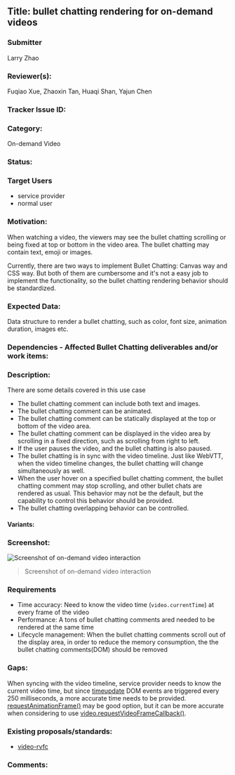 ## Title: bullet chatting rendering for on-demand videos

### Submitter

Larry Zhao

### Reviewer(s):

Fuqiao Xue, Zhaoxin Tan, Huaqi Shan, Yajun Chen

### Tracker Issue ID:

### Category:

On-demand Video

### Status: 

### Target Users

- service provider
- normal user

### Motivation:

When watching a video, the viewers may see the bullet chatting scrolling or being fixed at top or bottom in the video area. The bullet chatting may contain text, emoji or images. 

Currently, there are two ways to implement Bullet Chatting: Canvas way and CSS way. But both of them are cumbersome and it's not a easy job to implement the functionality, so the bullet chatting rendering behavior should be standardized.

### Expected Data:

Data structure to render a bullet chatting, such as color, font size, animation duration, images etc.

### Dependencies - Affected Bullet Chatting deliverables and/or work items:

### Description:

There are some details covered in this use case 

- The bullet chatting comment can include both text and images.
- The bullet chatting comment can be animated.
- The bullet chatting comment can be statically displayed at the top or bottom of the video area.
- The bullet chatting comment can be displayed in the video area by scrolling in a fixed direction, such as scrolling from right to left.
- If the user pauses the video, and the bullet chatting is also paused.
- The bullet chatting is in sync with the video timeline. Just like WebVTT, when the video timeline changes, the bullet chatting will change simultaneously as well.
- When the user hover on a specified bullet chatting comment, the bullet chatting comment may stop scrolling, and other bullet chats are rendered as usual. This behavior may not be the default, but the capability to control this behavior should be provided.
- The bullet chatting overlapping behavior can be controlled.

#### Variants:

### Screenshot:
![Screenshot of on-demand video interaction](https://w3c.github.io/danmaku/images/video-on-demand.png "video-on-demand")
> Screenshot of on-demand video interaction


### Requirements

-  Time accuracy: Need to know the video time (`video.currentTime`) at every frame of the video
-  Performance: A tons of bullet chatting comments ared needed to be rendered at the same time
-  Lifecycle management:  When the bullet chatting comments scroll out of the display area, in order to reduce the memory consumption, the the bullet chatting comments(DOM) should be removed

### Gaps:

When syncing with the video timeline, service provider needs to know the current video time, but since [timeupdate](https://html.spec.whatwg.org/multipage/media.html#event-media-timeupdate) DOM events are triggered every 250 milliseconds, a more accurate time needs to be provided. [requestAnimationFrame()](https://html.spec.whatwg.org/multipage/imagebitmap-and-animations.html#animation-frames) may be good option, but it can be more accurate when considering to use [video.requestVideoFrameCallback()](https://github.com/WICG/video-rvfc/blob/gh-pages/explainer.md).

### Existing proposals/standards:

- [video-rvfc](https://github.com/WICG/video-rvfc/blob/gh-pages/explainer.md)

### Comments:



